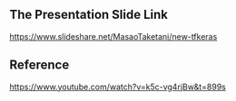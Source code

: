 ## The Presentation Slide Link
https://www.slideshare.net/MasaoTaketani/new-tfkeras

## Reference
https://www.youtube.com/watch?v=k5c-vg4rjBw&t=899s
